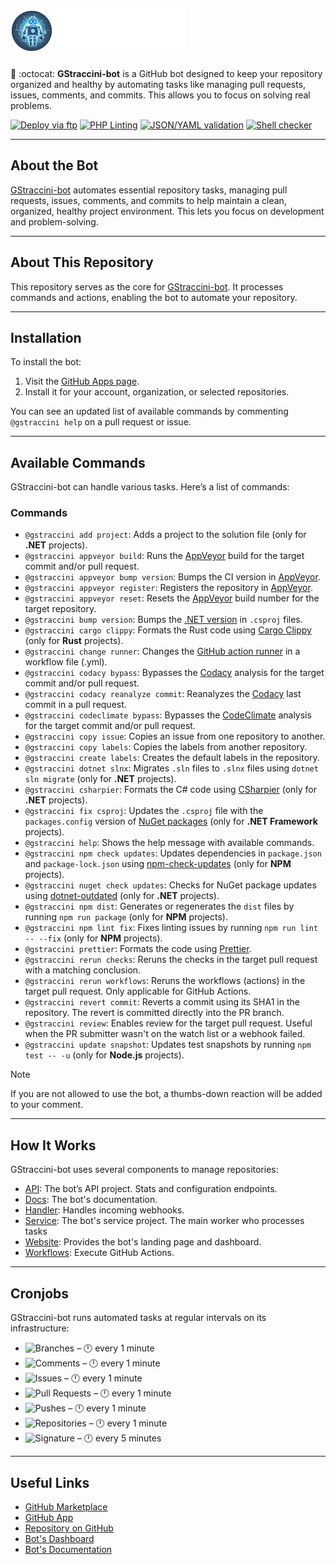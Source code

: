 # ![GStraccini-bot](https://raw.githubusercontent.com/guibranco/gstraccini-bot-website/main/src/images/logo-white.png)

🤖 :octocat: **GStraccini-bot** is a GitHub bot designed to keep your repository organized and healthy by automating tasks like managing pull requests, issues, comments, and commits. This allows you to focus on solving real problems.

[![Deploy via ftp](https://github.com/guibranco/gstraccini-bot-service/actions/workflows/deploy.yml/badge.svg)](https://github.com/guibranco/gstraccini-bot-service/actions/workflows/deploy.yml)
[![PHP Linting](https://github.com/guibranco/gstraccini-bot-service/actions/workflows/php-lint.yml/badge.svg)](https://github.com/guibranco/gstraccini-bot-service/actions/workflows/php-lint.yml)
[![JSON/YAML validation](https://github.com/guibranco/gstraccini-bot-service/actions/workflows/json-yaml-lint.yml/badge.svg)](https://github.com/guibranco/gstraccini-bot-service/actions/workflows/json-yaml-lint.yml)
[![Shell checker](https://github.com/guibranco/gstraccini-bot-service/actions/workflows/shell-checker.yml/badge.svg)](https://github.com/guibranco/gstraccini-bot-service/actions/workflows/shell-checker.yml)

---

## About the Bot

[GStraccini-bot](https://bot.straccini.com) automates essential repository tasks, managing pull requests, issues, comments, and commits to help maintain a clean, organized, healthy project environment. This lets you focus on development and problem-solving.

---

## About This Repository

This repository serves as the core for [GStraccini-bot](https://github.com/apps/gstraccini). It processes commands and actions, enabling the bot to automate your repository.

---

## Installation

To install the bot:

1. Visit the [GitHub Apps page](https://github.com/apps/gstraccini).
2. Install it for your account, organization, or selected repositories.

You can see an updated list of available commands by commenting `@gstraccini help` on a pull request or issue.

---

## Available Commands

GStraccini-bot can handle various tasks. Here’s a list of commands:

### Commands

- `@gstraccini add project`: Adds a project to the solution file (only for **.NET** projects).
- `@gstraccini appveyor build`: Runs the [AppVeyor](https://ci.appveyor.com) build for the target commit and/or pull request.
- `@gstraccini appveyor bump version`: Bumps the CI version in [AppVeyor](https://ci.appveyor.com).
- `@gstraccini appveyor register`: Registers the repository in [AppVeyor](https://ci.appveyor.com).
- `@gstraccini appveyor reset`: Resets the [AppVeyor](https://ci.appveyor.com) build number for the target repository.
- `@gstraccini bump version`: Bumps the [.NET version](https://dotnet.microsoft.com/en-us/platform/support/policy/dotnet-core) in `.csproj` files.
- `@gstraccini cargo clippy`: Formats the Rust code using [Cargo Clippy](https://doc.rust-lang.org/clippy/usage.html) (only for **Rust** projects).
- `@gstraccini change runner`: Changes the [GitHub action runner](https://docs.github.com/en/actions/using-github-hosted-runners/about-github-hosted-runners) in a workflow file (.yml).
- `@gstraccini codacy bypass`: Bypasses the [Codacy](https://www.codacy.com) analysis for the target commit and/or pull request.
- `@gstraccini codacy reanalyze commit`: Reanalyzes the [Codacy](https://www.codacy.com) last commit in a pull request.
- `@gstraccini codeclimate bypass`: Bypasses the [CodeClimate](https://codeclimate.com) analysis for the target commit and/or pull request.
- `@gstraccini copy issue`: Copies an issue from one repository to another.
- `@gstraccini copy labels`: Copies the labels from another repository.
- `@gstraccini create labels`: Creates the default labels in the repository.
- `@gstraccini dotnet slnx`: Migrates `.sln` files to `.slnx` files using `dotnet sln migrate` (only for **.NET** projects).
- `@gstraccini csharpier`: Formats the C# code using [CSharpier](https://csharpier.com) (only for **.NET** projects).
- `@gstraccini fix csproj`: Updates the `.csproj` file with the `packages.config` version of [NuGet packages](https://nuget.org) (only for **.NET Framework** projects).
- `@gstraccini help`: Shows the help message with available commands.
- `@gstraccini npm check updates`: Updates dependencies in `package.json` and `package-lock.json` using [npm-check-updates](https://github.com/raineorshine/npm-check-updates) (only for **NPM** projects).
- `@gstraccini nuget check updates`: Checks for NuGet package updates using
  [dotnet-outdated](https://github.com/dotnet-outdated/dotnet-outdated) (only for
  **.NET** projects).
- `@gstraccini npm dist`: Generates or regenerates the `dist` files by running `npm run package` (only for **NPM** projects).
- `@gstraccini npm lint fix`: Fixes linting issues by running `npm run lint -- --fix` (only for **NPM** projects).
- `@gstraccini prettier`: Formats the code using [Prettier](https://prettier.io).
- `@gstraccini rerun checks`: Reruns the checks in the target pull request with a matching conclusion.
- `@gstraccini rerun workflows`: Reruns the workflows (actions) in the target pull request. Only applicable for GitHub Actions.
- `@gstraccini revert commit`: Reverts a commit using its SHA1 in the repository. The revert is committed directly into the PR branch.
- `@gstraccini review`: Enables review for the target pull request. Useful when the PR submitter wasn't on the watch list or a webhook failed.
- `@gstraccini update snapshot`: Updates test snapshots by running `npm test -- -u` (only for **Node.js** projects).

> [!Note]
> If you are not allowed to use the bot, a thumbs-down reaction will be added to your comment.

---

## How It Works

GStraccini-bot uses several components to manage repositories:

- [API](https://github.com/guibranco/gstraccini-bot-api): The bot’s API project. Stats and configuration endpoints.
- [Docs](https://github.com/guibranco/gstraccini-bot-docs): The bot's documentation.
- [Handler](https://github.com/guibranco/gstraccini-bot-handler): Handles incoming webhooks.
- [Service](https://github.com/guibranco/gstraccini-bot-service): The bot's service project. The main worker who processes tasks
- [Website](https://github.com/guibranco/gstraccini-bot-website): Provides the bot's landing page and dashboard.
- [Workflows](https://github.com/guibranco/gstraccini-bot-workflows): Execute GitHub Actions.

---

## Cronjobs

GStraccini-bot runs automated tasks at regular intervals on its infrastructure:

- ![Branches](https://healthchecks.io/b/3/82d0dec5-3ec1-41cc-8a35-ef1da42899e5.svg) – 🕛 every 1 minute
- ![Comments](https://healthchecks.io/b/3/31b38cb0-f8bd-42b1-b662-d5905b22cd94.svg) – 🕛 every 1 minute
- ![Issues](https://healthchecks.io/b/3/05666a6b-d35f-4cb8-abc8-25584cc9029b.svg) – 🕛 every 1 minute
- ![Pull Requests](https://healthchecks.io/b/3/05c48393-c700-45b4-880f-59cb7b9b9f25.svg) – 🕛 every 1 minute
- ![Pushes](https://healthchecks.io/b/3/1e8724fa-8361-47d7-a4f6-901e8d4ff265.svg) – 🕛 every 1 minute
- ![Repositories](https://healthchecks.io/b/3/4ef0ee6c-38f8-4c79-b9f7-049438bd39a9.svg) – 🕛 every 1 minute
- ![Signature](https://healthchecks.io/b/3/8303206b-2f4c-4300-ac64-5e9cd342c164.svg) – 🕛 every 5 minutes

---

## Useful Links

- [GitHub Marketplace](https://github.com/marketplace/gstraccini-bot)
- [GitHub App](https://github.com/apps/gstraccini)
- [Repository on GitHub](https://github.com/guibranco/gstraccini-bot-service)
- [Bot's Dashboard](https://bot.straccini.com)
- [Bot's Documentation](https://docs.bot.straccini.com)
